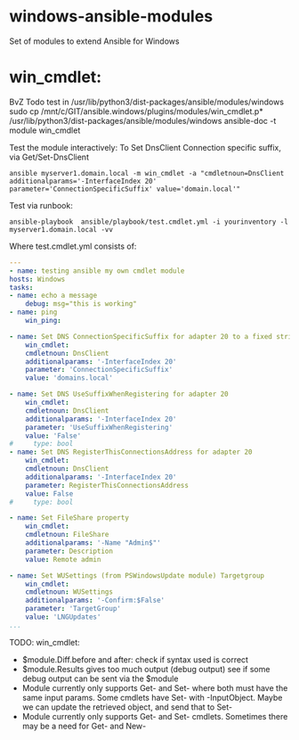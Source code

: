 # windows-ansible-modules
Set of modules to extend Ansible for Windows



# win_cmdlet:

 BvZ Todo test in  /usr/lib/python3/dist-packages/ansible/modules/windows
 sudo cp /mnt/c/GIT/ansible.windows/plugins/modules/win_cmdlet.p* /usr/lib/python3/dist-packages/ansible/modules/windows
 ansible-doc -t module win_cmdlet

  Test the module interactively:
  To Set DnsClient  Connection specific suffix, via Get/Set-DnsClient
```
ansible myserver1.domain.local -m win_cmdlet -a "cmdletnoun=DnsClient additionalparams='-InterfaceIndex 20' parameter='ConnectionSpecificSuffix' value='domain.local'"
```

Test via runbook:
```
ansible-playbook  ansible/playbook/test.cmdlet.yml -i yourinventory -l myserver1.domain.local -vv
```

Where test.cmdlet.yml  consists of:
```yaml
---
- name: testing ansible my own cmdlet module
hosts: Windows
tasks:
- name: echo a message
    debug: msg="this is working"
- name: ping
    win_ping:

- name: Set DNS ConnectionSpecificSuffix for adapter 20 to a fixed string.
    win_cmdlet:
    cmdletnoun: DnsClient
    additionalparams: '-InterfaceIndex 20'
    parameter: 'ConnectionSpecificSuffix'
    value: 'domains.local'

- name: Set DNS UseSuffixWhenRegistering for adapter 20
    win_cmdlet:
    cmdletnoun: DnsClient
    additionalparams: '-InterfaceIndex 20'
    parameter: 'UseSuffixWhenRegistering'
    value: 'False'
#     type: bool
- name: Set DNS RegisterThisConnectionsAddress for adapter 20
    win_cmdlet:
    cmdletnoun: DnsClient
    additionalparams: '-InterfaceIndex 20'
    parameter: RegisterThisConnectionsAddress
    value: False
#     type: bool

- name: Set FileShare property
    win_cmdlet:
    cmdletnoun: FileShare
    additionalparams: '-Name "Admin$"'
    parameter: Description
    value: Remote admin

- name: Set WUSettings (from PSWindowsUpdate module) Targetgroup
    win_cmdlet:
    cmdletnoun: WUSettings
    additionalparams: '-Confirm:$False'
    parameter: 'TargetGroup'
    value: 'LNGUpdates'
...
```

TODO:
  win_cmdlet:
  * $module.Diff.before  and after: check if syntax used is correct
  * $module.Results   gives too much output (debug output) see if some debug output can be sent via the $module
  * Module currently only supports Get- and Set-  where both must have the same input params. Some cmdlets  have Set-  with -InputObject.  Maybe we can update the retrieved object, and send that to Set-
  * Module currently only supports Get- and Set- cmdlets. Sometimes there may be a need for Get- and New-

